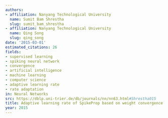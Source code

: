 ```yaml
---
authors:
- affiliation: Nanyang Technological University
  name: Sumit Bam Shrestha
  slug: sumit_bam_shrestha
- affiliation: Nanyang Technological University
  name: Qing Song
  slug: qing_song
date: '2015-03-01'
estimated_citations: 26
fields:
- supervised learning
- spiking neural network
- convergence
- artificial intelligence
- machine learning
- computer science
- adaptive learning rate
- rate adaptation
in: Neural Networks
src: https://dblp.uni-trier.de/db/journals/nn/nn63.html#Shrestha015
title: Adaptive learning rate of SpikeProp based on weight convergence analysis
year: 2015
---
```

